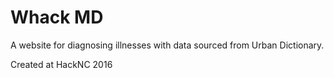 # Whack MD
A website for diagnosing illnesses with data sourced from Urban Dictionary.


Created at HackNC 2016
